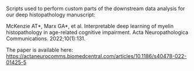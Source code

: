 Scripts used to perform custom parts of the downstream data analysis for our deep histopathology manuscript:

McKenzie AT*, Marx GA*, et al. Interpretable deep learning of myelin histopathology in age-related cognitive impairment. Acta Neuropathologica Communications. 2022;10(1):131.

The paper is available here: https://actaneurocomms.biomedcentral.com/articles/10.1186/s40478-022-01425-5

